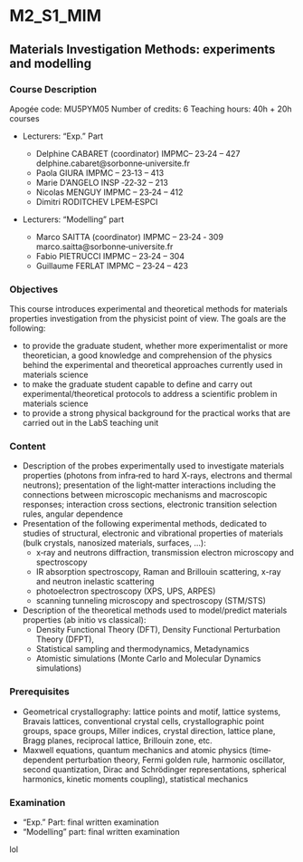 # M2_S1_MIM
## Materials Investigation Methods: experiments and modelling

### Course Description
Apogée code: MU5PYM05 
Number of credits: 6 
Teaching hours: 40h + 20h courses

* Lecturers: “Exp.” Part

  * Delphine CABARET (coordinator) 
    IMPMC– 23‐24 – 427
    delphine.cabaret@sorbonne‐universite.fr
  * Paola GIURA 
    IMPMC – 23‐13 – 413
  * Marie D’ANGELO 
    INSP ‐22‐32 – 213
  * Nicolas MENGUY 
    IMPMC – 23‐24 – 412 
  * Dimitri RODITCHEV 
    LPEM‐ESPCI

* Lecturers: “Modelling” part 
  * Marco SAITTA (coordinator) 
    IMPMC – 23‐24 ‐ 309 
    marco.saitta@sorbonne‐universite.fr 
  * Fabio PIETRUCCI 
    IMPMC – 23‐24 – 304 
  * Guillaume FERLAT 
    IMPMC – 23‐24 – 423


### Objectives 

This course introduces experimental and theoretical methods for materials properties investigation from the physicist point of view. The goals are the following: 
* to provide the graduate student, whether more experimentalist or more theoretician, a good knowledge and comprehension of the physics behind the experimental and theoretical approaches currently used in materials science
* to make the graduate student capable to define and carry out experimental/theoretical protocols to address a scientific problem in materials science
* to provide a strong physical background for the practical works that are carried out in the LabS teaching unit

### Content 
 
* Description of the probes experimentally used to investigate materials properties (photons from infra‐red to hard X-rays, electrons and thermal neutrons); presentation of the light‐matter interactions including the connections between microscopic mechanisms and macroscopic responses; interaction cross sections, electronic transition selection rules, angular dependence
* Presentation of the following experimental methods, dedicated to studies of structural, electronic and vibrational properties of materials (bulk crystals, nanosized materials, surfaces, ...):  
  * x‐ray and neutrons diffraction, transmission electron microscopy and spectroscopy 
  * IR absorption spectroscopy, Raman and Brillouin scattering, x-ray and neutron inelastic scattering  
  * photoelectron spectroscopy (XPS, UPS, ARPES) 
  * scanning tunneling microscopy and spectroscopy (STM/STS) 
* Description of the theoretical methods used to model/predict materials properties (ab initio vs classical):  
  * Density Functional Theory (DFT), Density Functional Perturbation Theory (DFPT), 
  * Statistical sampling and thermodynamics, Metadynamics 
  * Atomistic simulations (Monte Carlo and Molecular Dynamics simulations) 

### Prerequisites 
 
* Geometrical crystallography: lattice points and motif, lattice systems, Bravais lattices, conventional crystal cells, crystallographic point groups, space groups, Miller indices, crystal direction, lattice plane, Bragg planes, reciprocal lattice, Brillouin zone, etc. 
* Maxwell equations, quantum mechanics and atomic physics (time‐dependent perturbation theory, Fermi golden rule, harmonic oscillator, second quantization, Dirac and Schrödinger representations, spherical harmonics, kinetic moments coupling), statistical mechanics 

### Examination 
 
* “Exp.” Part: final written examination 
* “Modelling” part: final written examination


lol